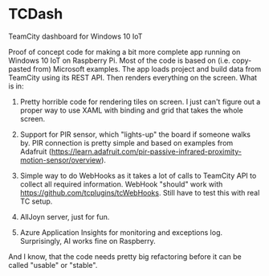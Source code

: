 # TCDash
TeamCity dashboard for Windows 10 IoT

Proof of concept code for making a bit more complete app running on Windows 10 IoT on Raspberry Pi. Most of the code is based on
(i.e. copy-pasted from) Microsoft examples. The app loads project and build data from TeamCity using its REST API.
Then renders everything on the screen. What is in:

1. Pretty horrible code for rendering tiles on screen. I just can't figure out a proper way to use XAML with binding and grid
that takes the whole screen.

2. Support for PIR sensor, which "lights-up" the board if someone walks by. PIR connection is pretty simple and based on 
examples from Adafruit (https://learn.adafruit.com/pir-passive-infrared-proximity-motion-sensor/overview).

3. Simple way to do WebHooks as it takes a lot of calls to TeamCity API to collect all required information. WebHook "should" work
with https://github.com/tcplugins/tcWebHooks. Still have to test this with real TC setup.

4. AllJoyn server, just for fun.

5. Azure Application Insights for monitoring and exceptions log. Surprisingly, AI works fine on Raspberry.

And I know, that the code needs pretty big refactoring before it can be called "usable" or "stable".
